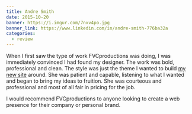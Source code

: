 ```yaml
---
title: Andre Smith
date: 2015-10-20
banner: https://i.imgur.com/7nxv4po.jpg
banner_link: https://www.linkedin.com/in/andre-smith-776ba32a
categories:
  - review
---
```


When I first saw the type of work FVCproductions was doing, I was immediately convinced I had found my designer. The work was bold, professional and clean. The style was just the theme I wanted to build [my new site](//www.ameot.com/) around. She was patient and capable, listening to what I wanted and began to bring my ideas to fruition. She was courteous and professional and most of all fair in pricing for the job.

I would recommend FVCproductions to anyone looking to create a web presence for their company or personal brand.
